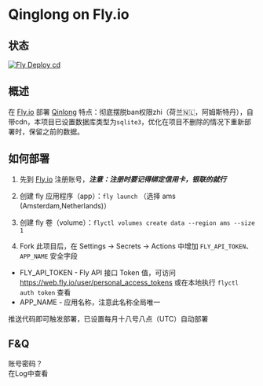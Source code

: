 # Qinglong on Fly.io

## 状态

[![Fly Deploy cd](https://github.com/Originat/alist-fly.io/actions/workflows/main.yml/badge.svg)](https://github.com/Originat/alist-flyio/actions/workflows/main.yml)

## 概述

在 [Fly.io](https://fly.io) 部署 [Qinlong](https://hub.docker.com/r/whyour/qinglong) 特点：彻底摆脱ban权限zhi（荷兰🇳🇱，阿姆斯特丹），自带cdn，本项目已设置数据库类型为`sqlite3`，优化在项目不删除的情况下重新部署时，保留之前的数据。

## 如何部署

1. 先到 [Fly.io](https://fly.io/) 注册账号，***注意：注册时要记得绑定信用卡，银联的就行***
2. 创建 fly 应用程序（app）：`fly launch`  （选择 ams (Amsterdam,Netherlands)）
3. 创建 fly 卷（volume）：`flyctl volumes create data --region ams --size 1`

4. Fork 此项目后，在 Settings -> Secrets -> Actions 中增加 `FLY_API_TOKEN`、`APP_NAME` 安全字段

* FLY_API_TOKEN - Fly API 接口 Token 值，可访问 <https://web.fly.io/user/personal_access_tokens> 或在本地执行 `flyctl auth token` 查看
* APP_NAME - 应用名称，注意此名称全局唯一

推送代码即可触发部署，已设置每月十八号八点（UTC）自动部署

## F&Q

账号密码？  
在Log中查看
